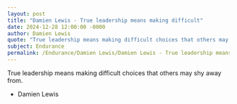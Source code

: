 ```yaml
---
layout: post
title: "Damien Lewis - True leadership means making difficult"
date: 2024-12-28 12:00:00 -0000
author: Damien Lewis
quote: "True leadership means making difficult choices that others may shy away from."
subject: Endurance
permalink: /Endurance/Damien Lewis/Damien Lewis - True leadership means making difficult
---
```


True leadership means making difficult choices that others may shy away from.

- Damien Lewis
